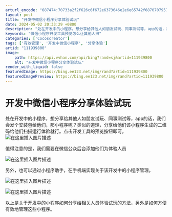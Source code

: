 ```yaml
---
arturl_encode: "687474:70733a2f2f626c6f672e6373646e2e6e65742f68707079572f:61727469636c652f64657461696c732f313131393339383030"
layout: post
title: "开发中微信小程序分享体验试玩"
date: 2024-05-02 20:33:29 +0800
description: "处在开发中的小程序，想分享给其他人如朋友试玩、同事测试等，app的话，我们会发个安装"
keywords: "微信小程序开发工具预览怎么让其他人扫"
categories: ['Cocoscreator']
tags: ['有效管理', '开发中微信小程序', '分享体验']
artid: "111939800"
image:
    path: https://api.vvhan.com/api/bing?rand=sj&artid=111939800
    alt: "开发中微信小程序分享体验试玩"
render_with_liquid: false
featuredImage: https://bing.ee123.net/img/rand?artid=111939800
featuredImagePreview: https://bing.ee123.net/img/rand?artid=111939800
---
```


# 开发中微信小程序分享体验试玩

处在开发中的小程序，想分享给其他人如朋友试玩、同事测试等，app的话，我们会发个安装包给他们，那小程序呢？类似的道理，分享给他们该小程序生成的二维码给他们扫描运行体验就行。点击开发工具的预览按钮即可。
![在这里插入图片描述](https://i-blog.csdnimg.cn/blog_migrate/83f513ba556a04de28f0ee9b6fc68275.png#pic_center)
  
值得注意的是，我们需要在微信公众后台添加他们为体验人员
  
![在这里插入图片描述](https://i-blog.csdnimg.cn/blog_migrate/0ef0d72bc774eee29da4416dc0268552.png#pic_center)
  
另外，也可以通过小程序助手，在手机端实现关于该开发中的小程序管理。
  
![在这里插入图片描述](https://i-blog.csdnimg.cn/blog_migrate/8c8e330c22ed03cc23770a8c8b618aa6.png#pic_center)
  
![在这里插入图片描述](https://i-blog.csdnimg.cn/blog_migrate/3c6542abd2e5a46945779f1a7d6d4fc6.jpeg#pic_center)
  
以上是关于开发中的小程序如何分享给相关人员体验试玩的方法，另外是如何方便有效地管理这些小程序。